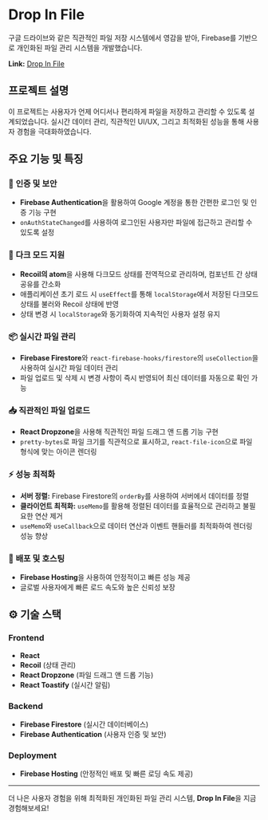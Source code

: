# Drop In File

구글 드라이브와 같은 직관적인 파일 저장 시스템에서 영감을 받아, Firebase를 기반으로 개인화된 파일 관리 시스템을 개발했습니다.

**Link:** [Drop In File](https://fir-skilup.web.app/)

## 프로젝트 설명
이 프로젝트는 사용자가 언제 어디서나 편리하게 파일을 저장하고 관리할 수 있도록 설계되었습니다. 실시간 데이터 관리, 직관적인 UI/UX, 그리고 최적화된 성능을 통해 사용자 경험을 극대화하였습니다.

## 주요 기능 및 특징

### 🔐 **인증 및 보안**
- **Firebase Authentication**을 활용하여 Google 계정을 통한 간편한 로그인 및 인증 기능 구현
- `onAuthStateChanged`를 사용하여 로그인된 사용자만 파일에 접근하고 관리할 수 있도록 설정

### 🌙 **다크 모드 지원**
- **Recoil의 atom**을 사용해 다크모드 상태를 전역적으로 관리하며, 컴포넌트 간 상태 공유를 간소화
- 애플리케이션 초기 로드 시 `useEffect`를 통해 `localStorage`에서 저장된 다크모드 상태를 불러와 Recoil 상태에 반영
- 상태 변경 시 `localStorage`와 동기화하여 지속적인 사용자 설정 유지

### 📦 **실시간 파일 관리**
- **Firebase Firestore**와 `react-firebase-hooks/firestore`의 `useCollection`을 사용하여 실시간 파일 데이터 관리
- 파일 업로드 및 삭제 시 변경 사항이 즉시 반영되어 최신 데이터를 자동으로 확인 가능

### 📥 **직관적인 파일 업로드**
- **React Dropzone**을 사용해 직관적인 파일 드래그 앤 드롭 기능 구현
- `pretty-bytes`로 파일 크기를 직관적으로 표시하고, `react-file-icon`으로 파일 형식에 맞는 아이콘 렌더링

### ⚡ **성능 최적화**
- **서버 정렬:** Firebase Firestore의 `orderBy`를 사용하여 서버에서 데이터를 정렬
- **클라이언트 최적화:** `useMemo`를 활용해 정렬된 데이터를 효율적으로 관리하고 불필요한 연산 제거
- `useMemo`와 `useCallback`으로 데이터 연산과 이벤트 핸들러를 최적화하여 렌더링 성능 향상

### 🚀 **배포 및 호스팅**
- **Firebase Hosting**을 사용하여 안정적이고 빠른 성능 제공
- 글로벌 사용자에게 빠른 로드 속도와 높은 신뢰성 보장

## ⚙️ 기술 스택

### Frontend
- **React**
- **Recoil** (상태 관리)
- **React Dropzone** (파일 드래그 앤 드롭 기능)
- **React Toastify** (실시간 알림)

### Backend
- **Firebase Firestore** (실시간 데이터베이스)
- **Firebase Authentication** (사용자 인증 및 보안)

### Deployment
- **Firebase Hosting** (안정적인 배포 및 빠른 로딩 속도 제공)

---

더 나은 사용자 경험을 위해 최적화된 개인화된 파일 관리 시스템, **Drop In File**을 지금 경험해보세요!

